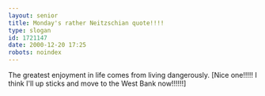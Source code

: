 ```yaml
---
layout: senior
title: Monday's rather Neitzschian quote!!!!
type: slogan
id: 1721147
date: 2000-12-20 17:25
robots: noindex
---
```

The greatest enjoyment in life comes from living dangerously. [Nice one!!!!! I think I'll up sticks and move to the West Bank now!!!!!!]